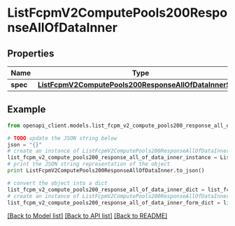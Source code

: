 # ListFcpmV2ComputePools200ResponseAllOfDataInner


## Properties
Name | Type | Description | Notes
------------ | ------------- | ------------- | -------------
**spec** | [**ListFcpmV2ComputePools200ResponseAllOfDataInnerSpec**](ListFcpmV2ComputePools200ResponseAllOfDataInnerSpec.md) |  | [optional] 

## Example

```python
from openapi_client.models.list_fcpm_v2_compute_pools200_response_all_of_data_inner import ListFcpmV2ComputePools200ResponseAllOfDataInner

# TODO update the JSON string below
json = "{}"
# create an instance of ListFcpmV2ComputePools200ResponseAllOfDataInner from a JSON string
list_fcpm_v2_compute_pools200_response_all_of_data_inner_instance = ListFcpmV2ComputePools200ResponseAllOfDataInner.from_json(json)
# print the JSON string representation of the object
print ListFcpmV2ComputePools200ResponseAllOfDataInner.to_json()

# convert the object into a dict
list_fcpm_v2_compute_pools200_response_all_of_data_inner_dict = list_fcpm_v2_compute_pools200_response_all_of_data_inner_instance.to_dict()
# create an instance of ListFcpmV2ComputePools200ResponseAllOfDataInner from a dict
list_fcpm_v2_compute_pools200_response_all_of_data_inner_form_dict = list_fcpm_v2_compute_pools200_response_all_of_data_inner.from_dict(list_fcpm_v2_compute_pools200_response_all_of_data_inner_dict)
```
[[Back to Model list]](../ccloud/README.md#documentation-for-models) [[Back to API list]](../ccloud/README.md#documentation-for-api-endpoints) [[Back to README]](../ccloud/README.md)


